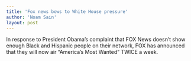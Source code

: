 ```yaml
---
title: 'Fox news bows to White House pressure'
author: 'Noam Sain'
layout: post
---
```


In response to President Obama’s complaint that FOX News doesn’t show enough Black and Hispanic people on their network, FOX has announced that they will now air “America’s Most Wanted” TWICE a week.